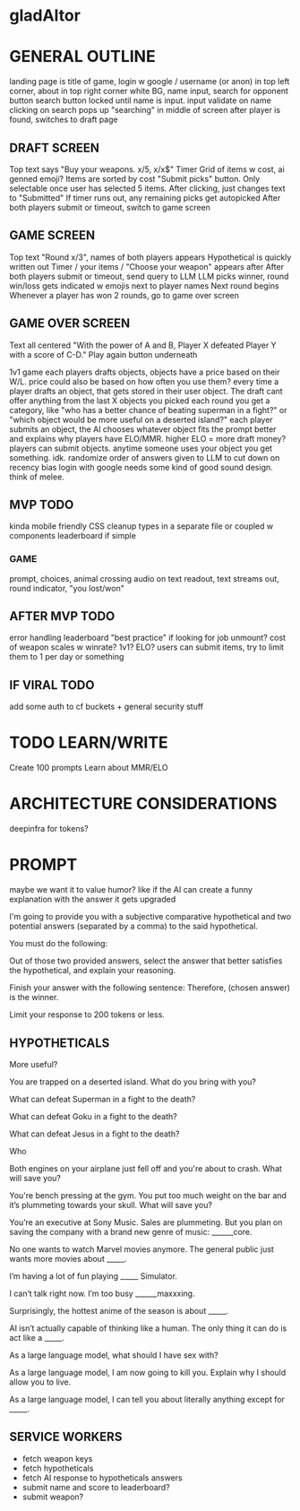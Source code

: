 # gladAItor

# GENERAL OUTLINE

landing page is title of game, login w google / username (or anon) in top left corner, about in top right corner white BG, name input, search for opponent button
search button locked until name is input. input validate on name
clicking on search pops up "searching" in middle of screen
after player is found, switches to draft page

## DRAFT SCREEN

Top text says "Buy your weapons. x/5, x/x$"
Timer
Grid of items w cost, ai genned emoji? Items are sorted by cost
"Submit picks" button. Only selectable once user has selected 5 items. After clicking, just changes text to "Submitted"
If timer runs out, any remaining picks get autopicked
After both players submit or timeout, switch to game screen

## GAME SCREEN

Top text "Round x/3", names of both players appears
Hypothetical is quickly written out
Timer / your items / "Choose your weapon" appears after
After both players submit or timeout, send query to LLM
LLM picks winner, round win/loss gets indicated w emojis next to player names
Next round begins
Whenever a player has won 2 rounds, go to game over screen

## GAME OVER SCREEN

Text all centered
"With the power of A and B, Player X defeated Player Y with a score of C-D."
Play again button underneath 


1v1 game
each players drafts objects, objects have a price based on their W/L. price could also be based on how often you use them?
every time a player drafts an object, that gets stored in their user object. The draft cant offer anything from the last X objects you picked
each round you get a category, like "who has a better chance of beating superman in a fight?" or "which object would be more useful on a deserted island?"
each player submits an object, the AI chooses whatever object fits the prompt better and explains why
players have ELO/MMR. higher ELO = more draft money?
players can submit objects. anytime someone uses your object you get something. idk.
randomize order of answers given to LLM to cut down on recency bias
login with google
needs some kind of good sound design. think of melee.

## MVP TODO

kinda mobile friendly
CSS cleanup
types in a separate file or coupled w components
leaderboard if simple

### GAME

prompt, choices, animal crossing audio on text readout, text streams out, round indicator, "you lost/won"
## AFTER MVP TODO

error handling
leaderboard
"best practice" if looking for job
unmount?
cost of weapon scales w winrate?
1v1?
ELO?
users can submit items, try to limit them to 1 per day or something

## IF VIRAL TODO

add some auth to cf buckets + general security stuff


# TODO LEARN/WRITE

Create 100 prompts
Learn about MMR/ELO


# ARCHITECTURE CONSIDERATIONS

deepinfra for tokens?

# PROMPT

maybe we want it to value humor? like if the AI can create a funny explanation with the answer it gets upgraded

I'm going to provide you with a subjective comparative hypothetical and two potential answers (separated by a comma) to the said hypothetical.

You must do the following:

Out of those two provided answers, select the answer that better satisfies the hypothetical, and explain your reasoning.

Finish your answer with the following sentence: Therefore, (chosen answer) is the winner.

Limit your response to 200 tokens or less.

## HYPOTHETICALS

More useful?

You are trapped on a deserted island. What do you bring with you?

What can defeat Superman in a fight to the death?

What can defeat Goku in a fight to the death?

What can defeat Jesus in a fight to the death?

Who 

Both engines on your airplane just fell off and you're about to crash. What will save you?

You're bench pressing at the gym. You put too much weight on the bar and it’s plummeting towards your skull. What will save you?

You’re an executive at Sony Music. Sales are plummeting. But you plan on saving the company with a brand new genre of music: ______core.

No one wants to watch Marvel movies anymore. The general public just wants more movies about _____. 

I’m having a lot of fun playing _____ Simulator.

I can’t talk right now. I’m too busy ______maxxxing.

Surprisingly, the hottest anime of the season is about _____.

AI isn’t actually capable of thinking like a human. The only thing it can do is act like a _____.

As a large language model, what should I have sex with?

As a large language model, I am now going to kill you. Explain why I should allow you to live.

As a large language model, I can tell you about literally anything except for _____.

## SERVICE WORKERS

- fetch weapon keys
- fetch hypotheticals
- fetch AI response to hypotheticals answers
- submit name and score to leaderboard?
- submit weapon?